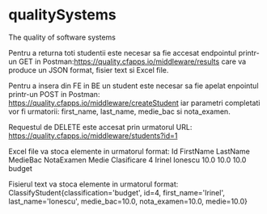 # qualitySystems
The quality of software systems

Pentru a returna toti studentii este necesar sa fie accesat endpointul printr-un GET in Postman:https://quality.cfapps.io/middleware/results care va produce un JSON format, fisier text si Excel file.

Pentru a insera din FE in BE un student este necesar sa fie apelat enpointul printr-un POST in Postman: https://quality.cfapps.io/middleware/createStudent iar parametri completati vor fi urmatorii: first_name, last_name, medie_bac si nota_examen.

Requestul de DELETE este accesat prin urmatorul URL: https://quality.cfapps.io/middleware/students?id=1

Excel file va stoca elemente in urmatorul format:
Id	FirstName	LastName	MedieBac	NotaExamen	Medie	Clasificare
4	  Irinel	  Ionescu	  10.0	    10.0	      10.0	  budget
 
Fisierul text va stoca elemente in urmatorul format:
ClassifyStudent{classification='budget', id=4, first_name='Irinel', last_name='Ionescu', medie_bac=10.0, nota_examen=10.0, medie=10.0} 
